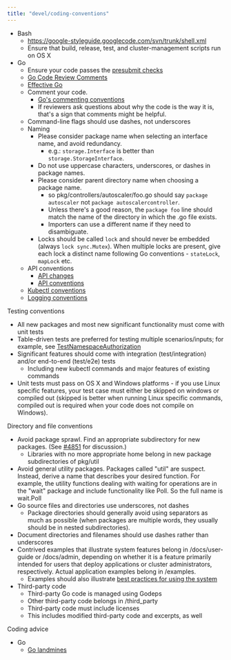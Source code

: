```yaml
---
title: "devel/coding-conventions"
---
```


  - Bash
    - https://google-styleguide.googlecode.com/svn/trunk/shell.xml
    - Ensure that build, release, test, and cluster-management scripts run on OS X
  - Go
    - Ensure your code passes the [presubmit checks](/{{page.version}}/docs/devel/development/#hooks)
    - [Go Code Review Comments](https://github.com/golang/go/wiki/CodeReviewComments)
    - [Effective Go](https://golang.org/doc/effective_go)
    - Comment your code.
      - [Go's commenting conventions](http://blog.golang.org/godoc-documenting-go-code)
      - If reviewers ask questions about why the code is the way it is, that's a sign that comments might be helpful.
    - Command-line flags should use dashes, not underscores
    - Naming
      - Please consider package name when selecting an interface name, and avoid redundancy.
        - e.g.: `storage.Interface` is better than `storage.StorageInterface`.
      - Do not use uppercase characters, underscores, or dashes in package names.
      - Please consider parent directory name when choosing a package name.
        - so pkg/controllers/autoscaler/foo.go should say `package autoscaler` not `package autoscalercontroller`.
        - Unless there's a good reason, the `package foo` line should match the name of the directory in which the .go file exists.
        - Importers can use a different name if they need to disambiguate.
      - Locks should be called `lock` and should never be embedded (always `lock sync.Mutex`). When multiple locks are present, give each lock a distinct name following Go conventions - `stateLock`, `mapLock` etc.
    - API conventions
      - [API changes](/{{page.version}}/docs/devel/api_changes)
      - [API conventions](/{{page.version}}/docs/devel/api-conventions)
    - [Kubectl conventions](/{{page.version}}/docs/devel/kubectl-conventions)
    - [Logging conventions](/{{page.version}}/docs/devel/logging)

Testing conventions

  - All new packages and most new significant functionality must come with unit tests
  - Table-driven tests are preferred for testing multiple scenarios/inputs; for example, see [TestNamespaceAuthorization](https://releases.k8s.io/release-1.1/test/integration/auth_test.go)
  - Significant features should come with integration (test/integration) and/or end-to-end (test/e2e) tests
    - Including new kubectl commands and major features of existing commands
  - Unit tests must pass on OS X and Windows platforms - if you use Linux specific features, your test case must either be skipped on windows or compiled out (skipped is better when running Linux specific commands, compiled out is required when your code does not compile on Windows).

Directory and file conventions

  - Avoid package sprawl. Find an appropriate subdirectory for new packages. (See [#4851](http://issues.k8s.io/4851) for discussion.)
    - Libraries with no more appropriate home belong in new package subdirectories of pkg/util
  - Avoid general utility packages. Packages called "util" are suspect. Instead, derive a name that describes your desired function. For example, the utility functions dealing with waiting for operations are in the "wait" package and include functionality like Poll. So the full name is wait.Poll
  - Go source files and directories use underscores, not dashes
    - Package directories should generally avoid using separators as much as possible (when packages are multiple words, they usually should be in nested subdirectories).
  - Document directories and filenames should use dashes rather than underscores
  - Contrived examples that illustrate system features belong in /docs/user-guide or /docs/admin, depending on whether it is a feature primarily intended for users that deploy applications or cluster administrators, respectively. Actual application examples belong in /examples.
    - Examples should also illustrate [best practices for using the system](/{{page.version}}/docs/user-guide/config-best-practices)
  - Third-party code
    - Third-party Go code is managed using Godeps
    - Other third-party code belongs in /third_party
    - Third-party code must include licenses
    - This includes modified third-party code and excerpts, as well

Coding advice

  - Go
    - [Go landmines](https://gist.github.com/lavalamp/4bd23295a9f32706a48f)
